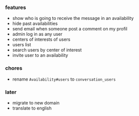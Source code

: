 ### features

- show who is going to receive the message in an availability
- hide past availabilities
- send email when someone post a comment on my profil
- admin log in as any user
- centers of interests of users
- users list
- search users by center of interest
- invite user to an availability

### chores

- rename `Availability#users` to `conversation_users`

### later

- migrate to new domain
- translate to english
